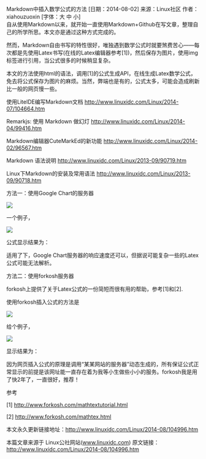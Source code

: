 Markdown中插入数学公式的方法
[日期：2014-08-02] 来源：Linux社区  作者：xiahouzuoxin [字体：大 中 小]  
自从使用Markdown以来，就开始一直使用Markdown+Github在写文章，整理自己的所学所思。本文亦是通过这种方式完成的。

然而，Markdown自由书写的特性很好，唯独遇到数学公式时就要煞费苦心——每次都是先使用Latex书写(在线的Latex编辑器参考[1])，然后保存为图片，使用img标签进行引用，当公式很多的时候稍显复杂。

本文的方法使用html的语法，调用[1]的公式生成API，在线生成Latex数学公式，免去将公式保存为图片的麻烦。当然，弊端也是有的，公式太多，可能会造成刷新比一般的网页慢一些。

使用LiteIDE编写Markdown文档 http://www.linuxidc.com/Linux/2014-07/104664.htm

Remarkjs: 使用 Markdown 做幻灯 http://www.linuxidc.com/Linux/2014-04/99416.htm

Markdown编辑器CuteMarkEd的新功能 http://www.linuxidc.com/Linux/2014-02/96567.htm

Markdown 语法说明 http://www.linuxidc.com/Linux/2013-09/90719.htm

Linux下Markdown的安装及常用语法 http://www.linuxidc.com/Linux/2013-09/90718.htm

方法一：使用Google Chart的服务器

<img src="http://chart.googleapis.com/chart?cht=tx&chl= 在此插入Latex公式" style="border:none;">

一个例子，

<img src="http://chart.googleapis.com/chart?cht=tx&chl=\Large x=\frac{-b\pm\sqrt{b^2-4ac}}{2a}" style="border:none;">

公式显示结果为：



适用了下，Google Chart服务器的响应速度还可以，但据说可能复杂一些的Latex公式可能无法解析。

方法二：使用forkosh服务器

forkosh上提供了关于Latex公式的一份简短而很有用的帮助，参考[1]和[2].

使用forkosh插入公式的方法是

<img src="http://www.forkosh.com/mathtex.cgi? 在此处插入Latex公式">

给个例子，

<img src="http://www.forkosh.com/mathtex.cgi? \Large x=\frac{-b\pm\sqrt{b^2-4ac}}{2a}">

显示结果为：



因为网页插入公式的原理是调用“某某网站的服务器”动态生成的，所有保证公式正常显示的前提是该网址能一直存在着为我等小生做些小小的服务。forkosh我是用了快2年了，一直很好，推荐！

参考

[1] http://www.forkosh.com/mathtextutorial.html

[2] http://www.forkosh.com/mathtex.html

本文永久更新链接地址：http://www.linuxidc.com/Linux/2014-08/104996.htm

本篇文章来源于 Linux公社网站(www.linuxidc.com)  原文链接：http://www.linuxidc.com/Linux/2014-08/104996.htm
